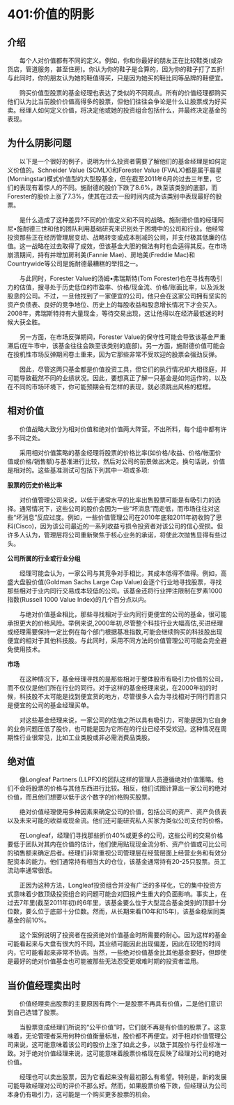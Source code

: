 # 401:价值的阴影
## 介绍

　　每个人对价值都有不同的定义。例如，你和你最好的朋友正在比较鞋类(或杂货店，管道服务，甚至住房)。你认为你的鞋子是合算的，因为你的鞋子打了五折!与此同时，你的朋友认为她的鞋值得买，只是因为她买的鞋比同等品牌的鞋便宜。

　　购买价值型股票的基金经理也表达了类似的不同观点。所有的价值经理都购买他们认为比当前股价价值高得多的股票，但他们往往会争论是什么让股票成为好买卖。经理人如何定义价值，将决定他或她的投资组合包括什么，并最终决定基金的表现。

## 为什么阴影问题

　　以下是一个很好的例子，说明为什么投资者需要了解他们的基金经理是如何定义价值的。Schneider Value (SCMLX)和Forester Value (FVALX)都是属于晨星(Morningstar)模式价值型的大型股基金，但在截至2011年6月的过去三年里，它们的表现有着惊人的不同。施耐德的股价下跌了8.6%，跌至该类别的底部，而Forester的股价上涨了7.3%，使其在过去一段时间内成为该类别中表现最好的股票。

　　是什么造成了这种差异?不同的价值定义和不同的战略。施耐德价值的经理阿尼•施耐德三世和他的团队利用基础研究来识别处于困境中的公司和行业。他经常投资那些正在经历管理层变动、战略转变或成本削减的公司，并支付极其低廉的估值。这一战略在过去取得了成效，但该基金大胆的做法有时也会适得其反。在市场崩溃期间，持有并增加房利美(Fannie Mae)、房地美(Freddie Mac)和Countrywide等公司是施耐德最糟糕的举措之一。

　　与此同时，Forester Value的汤姆•弗瑞斯特(Tom Forester)也在寻找有吸引力的估值，搜寻处于历史低位的市盈率、价格/现金流、价格/账面比率，以及派发股息的公司。不过，一旦他找到了一家便宜的公司，他只会在这家公司拥有坚实的资产负债表、良好的竞争地位、历史上的每股收益和股息增长情况下才会买入。2008年，弗瑞斯特持有大量现金，等待交易出现，这让他得以在经济最低迷的时候大获全胜。

　　另一方面，在市场反弹期间，Forester Value的保守性可能会导致该基金严重滞后(在牛市中，该基金往往会跌至该类别的底部)。另一方面，施耐德价值可能会在投机性市场反弹期间卷土重来，因为它那些非常不受欢迎的股票会强劲反弹。

　　因此，尽管这两只基金都是价值投资工具，但它们的执行情况却大相径庭，并可能导致截然不同的业绩状况。因此，要想真正了解一只基金是如何运作的，以及在不同的市场环境下，你可能预期会有怎样的表现，就必须跳出风格的框框。

## 相对价值

　　价值战略大致分为相对价值和绝对价值两大阵营。不出所料，每个组中都有许多不同之处。

　　采用相对价值策略的基金经理将股票的价格比率(如价格/收益、价格/帐面价值或价格/销售额)与基准进行比较，然后对公司的前景做出决定。换句话说，价值是相对的。这些基准测试可包括下列其中一项或多项:

**股票的历史价格比率**

　　对价值管理公司来说，以低于通常水平的比率出售股票可能是有吸引力的选择。通常情况下，这些公司的股价会因为一些“坏消息”而走低，而市场往往对这些“坏消息”反应过度。例如，一些价值管理公司在2010年底和2011年初收购了思科(Cisco)，因为该公司最近的一系列收益亏损令投资者对该公司的信心受损。但许多人认为，管理层将公司重新聚焦于核心业务的承诺，将使此次抛售显得有些过头。

**公司所属的行业或行业分组**

　　经理可能会认为，一家公司与其竞争对手相比，其成本低得不值得。例如，高盛大盘股价值(Goldman Sachs Large Cap Value)会逐个行业地寻找股票，寻找那些相对于业内同行交易成本较低的公司。该基金还将行业押注限制在罗素1000指数(Russell 1000 Value Index)的几个百分点以内。

　　与绝对价值基金相比，那些寻找相对于业内同行更便宜的公司的基金，很可能承担更大的价格风险。举例来说,2000年初,尽管整个科技行业大幅高估,买进经理或经理需要保持一定比例在每个部门根据基准指数,可能会继续购买的科技股出现便宜的相对于其他科技股。与此同时，采用不同方法的价值管理公司可能会完全避免使用技术。

**市场**

　　在这种情况下，基金经理寻找的是那些相对于整体股市有吸引力价值的公司，而不仅仅是他们所在行业的同行。对于这样的基金经理来说，在2000年初的时候，科技股不太可能是找到便宜货的地方，尽管很多人会为寻找相对于同行而言只是便宜的公司的基金经理买单。

　　对这些基金经理来说，一家公司的估值之所以具有吸引力，可能是因为它自身的业务问题压低了股价，也可能是因为它所在的行业已经不受欢迎。这种情况在周期性行业很常见，比如工业类股或非必需消费品类股。

## 绝对值

　　像Longleaf Partners (LLPFX)的团队这样的管理人员遵循绝对价值策略。他们不会将股票的价格与其他东西进行比较。相反，他们试图计算出一家公司的绝对价值，而且他们想要以低于这个数字的价格购买股票。

　　绝对价值经理使用多种因素来确定公司的价值，包括公司的资产、资产负债表以及未来可能的收益或现金流。他们还可能研究私人买家为类似公司支付的价格。

　　在Longleaf，经理们寻找那些折价40%或更多的公司，这些公司的交易价格要低于团队对其内在价值的估计，他们使用贴现现金流分析、资产价值或可比公司的销售额来确定后者。经理们非常重视公司管理层在经营层面上经营业务和有效分配资本的能力。他们通常持有相当大的仓位，该基金通常持有20-25只股票。员工流动率通常很低。

　　正因为这种方法，Longleaf投资组合并没有广泛的多样化，它的集中投资方式意味着少数顶级投资组合的问题可能会对回报产生重大的负面影响。事实上，在过去7年里(截至2011年初)的6年里，该基金要么位于大型混合基金类别的顶部十分位数，要么位于底部十分位数。然而，从长期来看(10年和15年)，该基金稳居同类基金的前10%。

　　这个案例说明了投资者在投资绝对价值基金时所需要的耐心。因为这样的基金可能看起来与大盘有很大的不同，其业绩可能因此出现偏差，因此在较短的时间内，它可能看起来非常不协调。当然，一些绝对价值基金比其他基金要好，但即使是最好的绝对价值基金也可能被那些无法忍受更艰难时期的投资者滥用。

## 当价值经理卖出时

　　价值经理卖出股票的主要原因有两个:一是股票不再具有价值，二是他们意识到自己选错了股票。

　　当股票变成经理们所说的“公平价值”时，它们就不再是有价值的股票了。这意味着，无论管理者采用何种价值衡量标准，股价都不再便宜。对于相对价值管理公司来说，这可能意味着该公司的股价上涨了如此之多，以致于其股价与行业标准一致。对于绝对价值经理来说，这可能意味着股票价格现在反映了经理对公司的绝对价值。

　　经理也可以卖出股票，因为它看起来没有最初那么有希望。特别是，新的发展可能导致经理对公司的评价不那么好。然而，如果股票价格下跌，但经理认为公司本身仍有吸引力，这可能是一个购买更多股票的机会。
